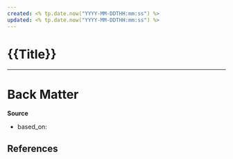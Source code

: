 ```yaml
---
created: <% tp.date.now("YYYY-MM-DDTHH:mm:ss") %> 
updated: <% tp.date.now("YYYY-MM-DDTHH:mm:ss") %>
---
```

# {{Title}}

---
# Back Matter

**Source**
- based_on:

**References**
- 